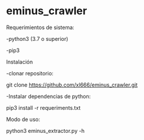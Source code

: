 # eminus_crawler

Requerimientos de sistema:

-python3 (3.7 o superior)

-pip3

Instalación

-clonar repositorio: 

  git clone https://github.com/xl666/eminus_crawler.git
  

-Instalar dependencias de python:

   pip3 install -r requeriments.txt
   
   
Modo de uso:

python3 eminus_extractor.py -h 
